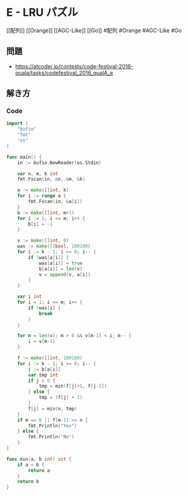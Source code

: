 # E - LRU パズル
[[配列]] [[Orange]] [[AGC-Like]] [[Go]]
#配列 #Orange #AGC-Like #Go 

## 問題
- https://atcoder.jp/contests/code-festival-2016-quala/tasks/codefestival_2016_qualA_e

## 解き方
### Code
```go
import (
	"bufio"
	"fmt"
	"os"
)

func main() {
	in := bufio.NewReader(os.Stdin)

	var n, m, k int
	fmt.Fscan(in, &n, &m, &k)

	a := make([]int, k)
	for i := range a {
		fmt.Fscan(in, &a[i])
	}
	b := make([]int, m+1)
	for i := 1; i <= m; i++ {
		b[i] = -1
	}

	v := make([]int, 0)
	was := make([]bool, 100100)
	for i := k - 1; i >= 0; i-- {
		if !was[a[i]] {
			was[a[i]] = true
			b[a[i]] = len(v)
			v = append(v, a[i])
		}
	}

	var i int
	for i = 1; i <= m; i++ {
		if !was[i] {
			break
		}
	}

	for m = len(v); m > 0 && v[m-1] < i; m-- {
		i = v[m-1]
	}

	f := make([]int, 100100)
	for i := k - 1; i >= 0; i-- {
		j := b[a[i]]
		var tmp int
		if j > 0 {
			tmp = min(f[j]+1, f[j-1])
		} else {
			tmp = (f[j] + 1)
		}
		f[j] = min(n, tmp)
	}
	if m == 0 || f[m-1] >= n {
		fmt.Println("Yes")
	} else {
		fmt.Println("No")
	}
}

func min(a, b int) int {
	if a < b {
		return a
	}
	return b
}
```